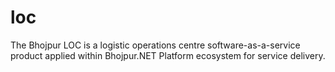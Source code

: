 # loc
The Bhojpur LOC is a logistic operations centre software-as-a-service product applied within Bhojpur.NET Platform ecosystem for service delivery.
